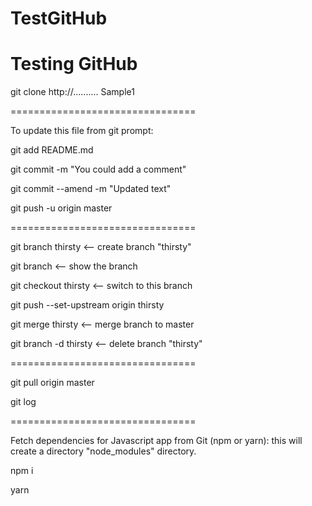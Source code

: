 # TestGitHub
Testing GitHub
================================

git clone http://..........   Sample1

================================

To update this file from git prompt:

git add README.md

git commit -m "You could add a comment"

git commit --amend -m "Updated text"

git push -u origin master

================================

git branch thirsty   <-- create branch "thirsty"

git branch   <-- show the branch

git checkout thirsty   <-- switch to this branch

git push --set-upstream origin thirsty

git merge thirsty     <-- merge branch to master

git branch -d thirsty   <-- delete branch "thirsty"

================================

git pull origin master

git log

================================

Fetch dependencies for Javascript app from Git (npm or yarn):  this will create a directory "node_modules" directory.

npm i

yarn

